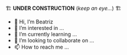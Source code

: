 :building_construction: **UNDER CONSTRUCTION** (*keep an eye...*) :building_construction:

- 👋 Hi, I’m Beatriz
- 👀 I’m interested in ...
- 🌱 I’m currently learning ...
- 💞️ I’m looking to collaborate on ...
- 📫 How to reach me ...

<!---
bererei/bererei is a ✨ special ✨ repository because its `README.md` (this file) appears on your GitHub profile.
You can click the Preview link to take a look at your changes.
--->
